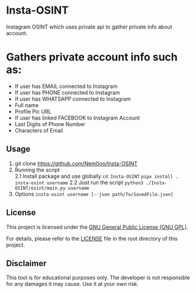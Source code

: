 # Insta-OSINT

Instagram OSINT which uses private api to gather private info about account.

# Gathers private account info such as:

- If user has EMAIL connected to Instagram
- If user has PHONE connected to Instagram
- If user has WHATSAPP connected to Instagram
- Full name
- Profile Pic URL
- If user has linked FACEBOOK to Instagram Account
- Last Digits of Phone Number
- Characters of Email

## Usage

1. git clone https://github.com/Nem0oo/Insta-OSINT
2. Running the script   
   2.1 Install package and use globally
   `cd Insta-OSINT`
   `pipx install . `
   `insta-osint username`
   2.2 Just run the script
   `python3 ./Insta-OSINT/osint/main.py username`
3. Options
`insta-osint username [--json path/To/SavedFile.json]`

## License

This project is licensed under the [GNU General Public License (GNU GPL)]([link-to-license-file](https://github.com/Nem0oo/Insta-OSINT/blob/main/LICENSE)).

For details, please refer to the [LICENSE]([link-to-license-file](https://github.com/Nem0oo/Insta-OSINT/blob/main/LICENSE)) file in the root directory of this project.

## Disclaimer

This tool is for educational purposes only. The developer is not responsible for any damages it may cause. Use it at your own risk.
